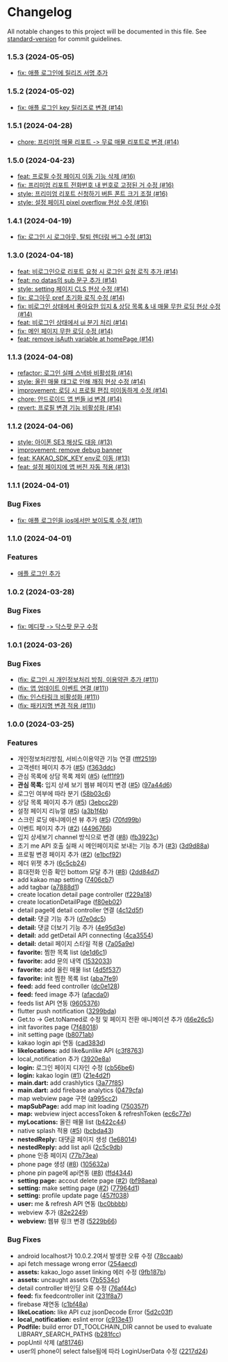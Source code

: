 # Changelog

All notable changes to this project will be documented in this file. See [standard-version](https://github.com/conventional-changelog/standard-version) for commit guidelines.

### 1.5.3 (2024-05-05)

- [fix: 애플 로그인에 릴리즈 서명 추가](4374f08f37ebb52fb309a3a70aa04b6a4e61f9ac)

### 1.5.2 (2024-05-02)

- [fix: 애플 로그인 key 릴리즈로 변경 (#14)](a82cf515764dd0eee059f4ebeb5c8713c88a6377)

### 1.5.1 (2024-04-28)

- [chore: 프리미엄 매물 리포트 -> 무료 매물 리포트로 변경 (#14)](1ad17761a4a28756b31606c44bcdb04492dc74ba)

### 1.5.0 (2024-04-23)

- [feat: 프로필 수정 페이지 이동 기능 삭제 (#16)](61154711d2d9e0f2e0e483acabe6a2f82dbea646)
- [fix: 프리미엄 리포트 전화번호 내 번호로 고정된 거 수정 (#16)](ac4537f4080a91bf14b902075d4438961975eff5)
- [style: 프리미엄 리포트 신청하기 버튼 폰트 크기 조절 (#16)](3fbd4761b37785046c8c3b8ae55426a2163affd4)
- [style: 설정 페이지 pixel overflow 현상 수정 (#16)](dab3ec3d316cc206ddb613ee1dd61c8367435af8)

### 1.4.1 (2024-04-19)

- [fix: 로그인 시 로그아웃, 탈퇴 렌더링 버그 수정 (#13)](27184c7af0ca94bba0f6736215997558cd88fb5d)

### 1.3.0 (2024-04-18)

- [feat: 비로그인으로 리포트 요청 시 로그인 요청 로직 추가 (#14)](0442763358924b0f09678d80248e6307871b98e2)
- [feat: no datas의 sub 문구 추가 (#14)](c87960576969b3f83f8f018b214a4aa7776812ae)
- [style: setting 페이지 CLS 현상 수정 (#14)](48bb28eca902a8d0c5fb5e1cce1068d67bb48254)
- [fix: 로그아웃 pref 초기화 로직 수정 (#14)](246ada60300431f86c9d2a728bda4d5d2a7cbeb0)
- [fix: 비로그인 상태에서 좋아요한 입지 & 상담 목록 & 내 매물 무한 로딩 현상 수정 (#14)](45264eb478eddd01b09421a09f4fe571771fcbb2)
- [feat: 비로그인 상태에서 ui 분기 처리 (#14)](b0ca8451f5c7432318f2865a0bcbd2a953728f6b)
- [fix: 메인 페이지 무한 로딩 수정 (#14)](e5a35d7ea595cc01265a96b2a4f00c53ca08deda)
- [feat: remove isAuth variable at homePage (#14)](80e54dc5d2ad79e7b4f3c7f26b8a259e90aaafeb)

### 1.1.3 (2024-04-08)

- [refactor: 로그인 실패 스낵바 비활성화 (#14)](e62ef9679cb96caaf648a0694665d7c64b359245)
- [style: 올린 매물 태그로 인해 깨짐 현상 수정 (#14)](b1c15c8b7f9d3af510f67faa3e9a02af378a9817)
- [improvement: 로딩 시 프로필 편집 미이동하게 수정 (#14)](9e487b1ef2613aeb52f53995f1a4828b25d6753b)
- [chore: 안드로이드 앱 번들 id 변경 (#14)](ab3b79206b177282258b900e48a08d1c6441ba67)
- [revert: 프로필 변경 기능 비활성화 (#14)](0eff6e33523b5dcb74a3a9f2fbca0602d1f4fdd4)

### 1.1.2 (2024-04-06)

- [style: 아이폰 SE3 해상도 대응 (#13)](a867491fc125059f6ea6dc4a01bf4840ac06cd68)
- [improvement: remove debug banner](6240df55ac68c129f558322e9158ca7e91eebbeb)
- [feat: KAKAO_SDK_KEY env로 이동 (#13)](0eb01e3f0ea53eebc45b97422260caa80cf6436c)
- [feat: 설정 페이지에 앱 버전 자동 적용 (#13)](aaa5938aaff900b0535b8f83f555ba0469bfaba6)

### 1.1.1 (2024-04-01)

### Bug Fixes

- [fix: 애플 로그인을 ios에서만 보이도록 수정 (#11)](4fb490aba49b0499752d1749f3d76347f3c17db1)

### 1.1.0 (2024-04-01)

### Features

- [애플 로그인 추가](24c8aaabd6527f18bbdbfddd80bf5c162f1eb00e)

### 1.0.2 (2024-03-28)

### Bug Fixes

- [fix: 메디팟 -> 닥스팟 문구 수정](52ffdc0b805c95d1b1b503d0848dd51ce07def6b)

### 1.0.1 (2024-03-26)

### Bug Fixes

- ([fix: 로그인 시 개인정보처리 방침, 이용약관 추가 (#11)](dc6d210bbbe1609716f4680c6fd355aaf8e45a07))
- ([fix: 앱 업데이트 이벤트 연결 (#11)](6d3be18947b6a98e4bccbc3cc603e28682029e1e))
- ([fix: 인스타링크 비활성화 (#11)](785cc8573affeb5fe8994636158a2965c3988cdb))
- ([fix: 패키지명 변경 적용 (#11)](c22cb6fc904003cc4135cd739351ff50451abc67))

### 1.0.0 (2024-03-25)

### Features

- 개인정보처리방침, 서비스이용약관 기능 연결 ([fff2519](https://github.com/in-ch/medipot_app/commit/fff2519d6a531702296249c3e14a9b63390364f7))
- 고객센터 페이지 추가 ([#5](https://github.com/in-ch/medipot_app/issues/5)) ([f363ddc](https://github.com/in-ch/medipot_app/commit/f363ddcee6329c527d93f82cb73e9a625f0217d6))
- 관심 목록에 상담 목록 제외 ([#5](https://github.com/in-ch/medipot_app/issues/5)) ([eff1f91](https://github.com/in-ch/medipot_app/commit/eff1f9150e8c5fe5ef611dec2af7e095cfaba2fe))
- **관심 목록:** 입지 상세 보기 웹뷰 페이지 변경 ([#5](https://github.com/in-ch/medipot_app/issues/5)) ([97a44d6](https://github.com/in-ch/medipot_app/commit/97a44d62604c944cd391870e3c234e1ca724fea0))
- 로그인 여부에 따라 분기 ([58b03c6](https://github.com/in-ch/medipot_app/commit/58b03c6364ce70362f5e8eff91aa62c4aa43bc64))
- 상담 목록 페이지 추가 ([#5](https://github.com/in-ch/medipot_app/issues/5)) ([3ebcc29](https://github.com/in-ch/medipot_app/commit/3ebcc29166ceda2b133cdd03d07c0cb76ad97f97))
- 설정 페이지 리뉴얼 ([#5](https://github.com/in-ch/medipot_app/issues/5)) ([a3b1f4b](https://github.com/in-ch/medipot_app/commit/a3b1f4b871677a34ca415c4dd31fbac2fb10910c))
- 스크린 로딩 애니메이션 뷰 추가 ([#5](https://github.com/in-ch/medipot_app/issues/5)) ([70fd99b](https://github.com/in-ch/medipot_app/commit/70fd99b3c2e686ce99d6843e5010d871899254f9))
- 이벤트 페이지 추가 ([#2](https://github.com/in-ch/medipot_app/issues/2)) ([4496766](https://github.com/in-ch/medipot_app/commit/4496766d16269f6edbcdbb73317d790183201d68))
- 입지 상세보기 channel 방식으로 변경 ([#8](https://github.com/in-ch/medipot_app/issues/8)) ([fb3923c](https://github.com/in-ch/medipot_app/commit/fb3923cb96718668eaef71999e26d6ee123560c1))
- 초기 me API 호출 실패 시 메인페이지로 보내는 기능 추가 ([#3](https://github.com/in-ch/medipot_app/issues/3)) ([3d9d88a](https://github.com/in-ch/medipot_app/commit/3d9d88aa3b88ff8afab0558628e87640b38e714e))
- 프로필 변경 페이지 추가 ([#2](https://github.com/in-ch/medipot_app/issues/2)) ([e1bcf92](https://github.com/in-ch/medipot_app/commit/e1bcf927ac9dac69e921684a598e940903272594))
- 헤더 위젯 추가 ([6c5cb24](https://github.com/in-ch/medipot_app/commit/6c5cb24afad047463f60f22a31a4192c52f6471e))
- 휴대전화 인증 확인 bottom 모달 추가 ([#8](https://github.com/in-ch/medipot_app/issues/8)) ([2dd84d7](https://github.com/in-ch/medipot_app/commit/2dd84d72a27837cba76a7d62af74ce698a77dffa))
- add kakao map setting ([7406cb7](https://github.com/in-ch/medipot_app/commit/7406cb7193e5db1acef1ad81ddf389d7ca659ab2))
- add tagbar ([a7888d1](https://github.com/in-ch/medipot_app/commit/a7888d18f22a923f540a2f7986bc630567f4b4dd))
- create location detail page controller ([f229a18](https://github.com/in-ch/medipot_app/commit/f229a1844e7a5790f5975db158a9ad428d2d5ef6))
- create locationDetailPage ([f80eb02](https://github.com/in-ch/medipot_app/commit/f80eb020ab0465c5735411210a406d2097068f3d))
- detail page에 detail controller 연결 ([4c12d5f](https://github.com/in-ch/medipot_app/commit/4c12d5feb0c91e876693e2a190a864ba551e6e22))
- **detail:** 댓글 기능 추가 ([d7e0dc5](https://github.com/in-ch/medipot_app/commit/d7e0dc5104f169ed71b976d2f678b922dce90138))
- **detail:** 댓글 더보기 기능 추가 ([4e95d3e](https://github.com/in-ch/medipot_app/commit/4e95d3e53cee869ad3bdc1bbf5d134ac3aa14b81))
- **detail:** add getDetail API connecting ([4ca3554](https://github.com/in-ch/medipot_app/commit/4ca355400d43c101ee149225bc5c6459720e11b1))
- **detail:** detail 페이지 스타일 적용 ([7a05a9e](https://github.com/in-ch/medipot_app/commit/7a05a9ed3fabe783511a37563e2ade04c942f2e5))
- **favorite:** 찜한 목록 list ([de1d6c1](https://github.com/in-ch/medipot_app/commit/de1d6c1f30ab2b64ca2d592dee877408db94ab1f))
- **favorite:** add 문의 내역 ([1532033](https://github.com/in-ch/medipot_app/commit/1532033377ec2638e7405c2fae1b5e86797e467e))
- **favorite:** add 올린 매물 list ([4d5f537](https://github.com/in-ch/medipot_app/commit/4d5f537a0fae551d29cad1bc917ada1a6934b0b6))
- **favorite:** init 찜한 목록 list ([aba7fe9](https://github.com/in-ch/medipot_app/commit/aba7fe934924830ef309f2b2b686daf47496ff2a))
- **feed:** add feed controller ([dc0e128](https://github.com/in-ch/medipot_app/commit/dc0e128333446cdb5c8554af6bda3f6144e88f8c))
- **feed:** feed image 추가 ([afacda0](https://github.com/in-ch/medipot_app/commit/afacda047e10ce880018e0c31b91bdbf4d3cdd55))
- feeds list API 연동 ([9605376](https://github.com/in-ch/medipot_app/commit/9605376ae04cf6cb615f8b2e4a33d1fed5950b7d))
- flutter push notification ([3299bda](https://github.com/in-ch/medipot_app/commit/3299bda1436a711d0b3cbed2b2dcb2984557ca3d))
- Get.to -> Get.toNamed로 수정 및 페이지 전환 애니메이션 추가 ([66e26c5](https://github.com/in-ch/medipot_app/commit/66e26c5c4991d48ffc8101c440db5a63002c43b8))
- init favorites page ([7f48018](https://github.com/in-ch/medipot_app/commit/7f480180d66528b642dc1c9862d2bc07db0d0f07))
- init setting page ([b8071ab](https://github.com/in-ch/medipot_app/commit/b8071abfcddccf9434f7cb8bb6d43b9720d27849))
- kakao login api 연동 ([cad383d](https://github.com/in-ch/medipot_app/commit/cad383d073af986ce8428e948f15c5d2a0b5f6cc))
- **likelocations:** add like&unlike API ([c3f8763](https://github.com/in-ch/medipot_app/commit/c3f8763271b3f9557fb2d41414cc08c6156af2d9))
- local_notification 추가 ([3920e8a](https://github.com/in-ch/medipot_app/commit/3920e8aa9f19dcb1997ff19376aeafc89a9f1b77))
- **login:** 로그인 페이지 디자인 수정 ([cb56be6](https://github.com/in-ch/medipot_app/commit/cb56be60353e1bedb21e591129a97cf18904b4a9))
- **login:** kakao login ([#1](https://github.com/in-ch/medipot_app/issues/1)) ([21e4d2f](https://github.com/in-ch/medipot_app/commit/21e4d2f90e66f83ebcc2f2d4b9f829d68926193d))
- **main.dart:** add crashlytics ([3a77f85](https://github.com/in-ch/medipot_app/commit/3a77f8547290ad7dee40f981048e25482a715c15))
- **main.dart:** add firebase analytics ([0479cfa](https://github.com/in-ch/medipot_app/commit/0479cfae0c2089af76348ac8094a84a07072bc48))
- map webview page 구현 ([a995cc2](https://github.com/in-ch/medipot_app/commit/a995cc296ad81195503014c1a54d65b1ff0de470))
- **mapSubPage:** add map init loading ([750357f](https://github.com/in-ch/medipot_app/commit/750357fefadaef48f05eeda22ca833ac7563a652))
- **map:** webview inject accessToken & refreshToken ([ec6c77e](https://github.com/in-ch/medipot_app/commit/ec6c77e7a8276438e6446fb27d9e5b2b56b83a9e))
- **myLocations:** 올린 매물 list ([b422c44](https://github.com/in-ch/medipot_app/commit/b422c4465bec895720ee2462f435f016c6272a59))
- native splash 적용 ([#5](https://github.com/in-ch/medipot_app/issues/5)) ([bcbda43](https://github.com/in-ch/medipot_app/commit/bcbda43d04e4c80ab4d9492c18836fe4af23abf1))
- **nestedReply:** 대댓글 페이지 생성 ([1e68014](https://github.com/in-ch/medipot_app/commit/1e68014582424dde640e21a091a8dd6a32926a65))
- **nestedReply:** add list apli ([2c5c9db](https://github.com/in-ch/medipot_app/commit/2c5c9dbf94b381717c97f7ab82fe7217323e2695))
- phone 인증 페이지 ([77b73ea](https://github.com/in-ch/medipot_app/commit/77b73ea8c6efce08fb8bbbcb5639fb1ab0d4a935))
- phone page 생성 ([#8](https://github.com/in-ch/medipot_app/issues/8)) ([105632a](https://github.com/in-ch/medipot_app/commit/105632a97678748d7bea334a12d3c6ee32d5a537))
- phone pin page에 api연동 ([#8](https://github.com/in-ch/medipot_app/issues/8)) ([ffd4344](https://github.com/in-ch/medipot_app/commit/ffd434423b2475c1806563cbcccab82bd91287db))
- **setting page:** accout delete page ([#2](https://github.com/in-ch/medipot_app/issues/2)) ([bf98aea](https://github.com/in-ch/medipot_app/commit/bf98aeacb1c6b90ad84de19e487cc24798325711))
- **setting:** make setting page ([#2](https://github.com/in-ch/medipot_app/issues/2)) ([77964d1](https://github.com/in-ch/medipot_app/commit/77964d18869b3c5ee5f9fda9793f3f0c2f3f7b81))
- **setting:** profile update page ([457f038](https://github.com/in-ch/medipot_app/commit/457f0385a31e1adbd0b9b284dbb09d3ed619dcf3))
- **user:** me & refresh API 연동 ([bc0bbbb](https://github.com/in-ch/medipot_app/commit/bc0bbbb9182d0ddad91691f4d7c56c94e7d197d3))
- webview 추가 ([82e2249](https://github.com/in-ch/medipot_app/commit/82e22494a70f06ab543b379d04a5ef316b7d85e8))
- **webview:** 웹뷰 링크 변경 ([5229b66](https://github.com/in-ch/medipot_app/commit/5229b666bde9c470617130ec9b46c34e01adaff4))

### Bug Fixes

- android localhost가 10.0.2.2여서 발생한 오류 수정 ([78ccaab](https://github.com/in-ch/medipot_app/commit/78ccaab8962c5f06c252b81e1e694f66431a4aa8))
- api fetch message wrong error ([254aecd](https://github.com/in-ch/medipot_app/commit/254aecd62f5db6224b1d389186499e9d88475a61))
- **assets:** kakao_logo asset linking 에러 수정 ([9fb187b](https://github.com/in-ch/medipot_app/commit/9fb187be211b81ad34176d8e47f0074fca27aab8))
- **assets:** uncaught assets ([7b5534c](https://github.com/in-ch/medipot_app/commit/7b5534c05b3bcd8d878a58078dedde375c865ca2))
- detail controller 바인딩 오류 수정 ([76af44c](https://github.com/in-ch/medipot_app/commit/76af44c2492a425d79ccbaf5e3d27c23bbe7e865))
- **feed:** fix feedcontroller init ([231f8a7](https://github.com/in-ch/medipot_app/commit/231f8a77488fa7ba6e1d9c06871d584d10c962da))
- firebase 재연동 ([c1bf48a](https://github.com/in-ch/medipot_app/commit/c1bf48abfd637cbb2f3a0fc66efff7cf9eb9fe2e))
- **likeLocation:** like API cuz jsonDecode Error ([5d2c03f](https://github.com/in-ch/medipot_app/commit/5d2c03f9d62c25c06692ff7f69493b22525c8a9d))
- **local_notification:** eslint error ([c913e41](https://github.com/in-ch/medipot_app/commit/c913e416a12b44aecf9a84ff93cfa30bde0dc851))
- **Podfile:** build error DT_TOOLCHAIN_DIR cannot be used to evaluate LIBRARY_SEARCH_PATHS ([b281fcc](https://github.com/in-ch/medipot_app/commit/b281fcc4c7ec01c81e6e4c073f9095c546752e53))
- popUntil 삭제 ([af81746](https://github.com/in-ch/medipot_app/commit/af81746a50a4f4893a198877c6592e2fc82c7dfb))
- user의 phone이 select false됨에 따라 LoginUserData 수정 ([2217d24](https://github.com/in-ch/medipot_app/commit/2217d24da75ea34b84d7fd6ba3ff76a138e2cd0d))
